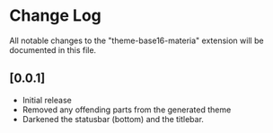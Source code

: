 # Change Log
All notable changes to the "theme-base16-materia" extension will be documented in this file.

## [0.0.1]

- Initial release
- Removed any offending parts from the generated theme
- Darkened the statusbar (bottom) and the titlebar.

